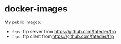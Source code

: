 # docker-images

My public images:

- `frps`: frp server from https://github.com/fatedier/frp
- `frpc`: frp client from https://github.com/fatedier/frp
